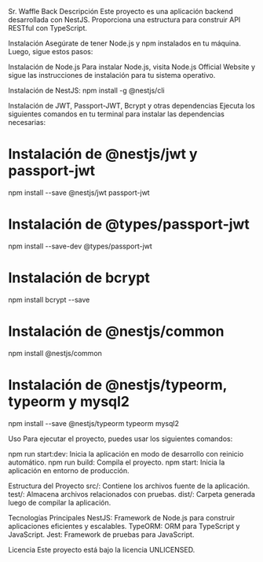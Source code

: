 Sr. Waffle Back
Descripción
Este proyecto es una aplicación backend desarrollada con NestJS. Proporciona una estructura para construir API RESTful con TypeScript.

Instalación
Asegúrate de tener Node.js y npm instalados en tu máquina. Luego, sigue estos pasos:

Instalación de Node.js
Para instalar Node.js, visita Node.js Official Website y sigue las instrucciones de instalación para tu sistema operativo.

Instalación de NestJS:
npm install -g @nestjs/cli

Instalación de JWT, Passport-JWT, Bcrypt y otras dependencias
Ejecuta los siguientes comandos en tu terminal para instalar las dependencias necesarias:

# Instalación de @nestjs/jwt y passport-jwt
npm install --save @nestjs/jwt passport-jwt
# Instalación de @types/passport-jwt
npm install --save-dev @types/passport-jwt
# Instalación de bcrypt
npm install bcrypt --save
# Instalación de @nestjs/common
npm install @nestjs/common
# Instalación de @nestjs/typeorm, typeorm y mysql2
npm install --save @nestjs/typeorm typeorm mysql2

Uso
Para ejecutar el proyecto, puedes usar los siguientes comandos:

npm run start:dev: Inicia la aplicación en modo de desarrollo con reinicio automático.
npm run build: Compila el proyecto.
npm start: Inicia la aplicación en entorno de producción.



Estructura del Proyecto
src/: Contiene los archivos fuente de la aplicación.
test/: Almacena archivos relacionados con pruebas.
dist/: Carpeta generada luego de compilar la aplicación.

Tecnologías Principales
NestJS: Framework de Node.js para construir aplicaciones eficientes y escalables.
TypeORM: ORM para TypeScript y JavaScript.
Jest: Framework de pruebas para JavaScript.

Licencia
Este proyecto está bajo la licencia UNLICENSED.
